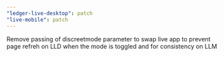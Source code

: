 ```yaml
---
"ledger-live-desktop": patch
"live-mobile": patch
---
```


Remove passing of discreetmode parameter to swap live app to prevent page refreh on LLD when the mode is toggled and for consistency on LLM
